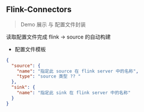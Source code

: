 ## Flink-Connectors
> Demo 展示 与 配置文件封装

读取配置文件完成 flink -> source 的自动构建
- 配置文件模板
```json
{
  "source": {
    "name": "指定此 source 在 flink server 中的名称",
    "type": "source 类型 ?? "
  },
  "sink": {
    "name": "指定此 sink 在 flink server 中的名称"
  }
}
```